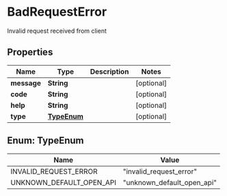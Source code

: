 

# BadRequestError

Invalid request received from client

## Properties

| Name | Type | Description | Notes |
|------------ | ------------- | ------------- | -------------|
|**message** | **String** |  |  [optional] |
|**code** | **String** |  |  [optional] |
|**help** | **String** |  |  [optional] |
|**type** | [**TypeEnum**](#TypeEnum) |  |  [optional] |



## Enum: TypeEnum

| Name | Value |
|---- | -----|
| INVALID_REQUEST_ERROR | &quot;invalid_request_error&quot; |
| UNKNOWN_DEFAULT_OPEN_API | &quot;unknown_default_open_api&quot; |



